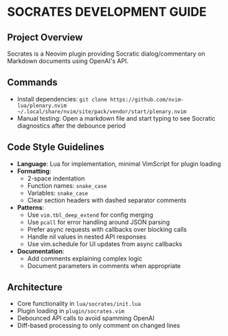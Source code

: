 # SOCRATES DEVELOPMENT GUIDE

## Project Overview
Socrates is a Neovim plugin providing Socratic dialog/commentary on Markdown documents using OpenAI's API.

## Commands
- Install dependencies: `git clone https://github.com/nvim-lua/plenary.nvim ~/.local/share/nvim/site/pack/vendor/start/plenary.nvim`
- Manual testing: Open a markdown file and start typing to see Socratic diagnostics after the debounce period

## Code Style Guidelines
- **Language**: Lua for implementation, minimal VimScript for plugin loading
- **Formatting**: 
  - 2-space indentation
  - Function names: `snake_case`
  - Variables: `snake_case`
  - Clear section headers with dashed separator comments
- **Patterns**:
  - Use `vim.tbl_deep_extend` for config merging
  - Use `pcall` for error handling around JSON parsing
  - Prefer async requests with callbacks over blocking calls
  - Handle nil values in nested API responses
  - Use vim.schedule for UI updates from async callbacks
- **Documentation**: 
  - Add comments explaining complex logic
  - Document parameters in comments when appropriate

## Architecture
- Core functionality in `lua/socrates/init.lua`
- Plugin loading in `plugin/socrates.vim`
- Debounced API calls to avoid spamming OpenAI
- Diff-based processing to only comment on changed lines